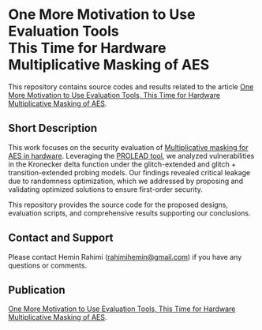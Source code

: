 # One More Motivation to Use Evaluation Tools<br>  This Time for Hardware Multiplicative Masking of AES

This repository contains source codes and results related to the article [One More Motivation to Use Evaluation Tools, This Time for Hardware Multiplicative Masking of AES](www.empty.com).

## Short Description

This work focuses on the security evaluation of [Multiplicative masking for AES
in hardware](https://tches.iacr.org/index.php/TCHES/article/view/7282). Leveraging the [PROLEAD tool](https://github.com/ChairImpSec/PROLEAD), we analyzed vulnerabilities in the Kronecker delta function under the glitch-extended and glitch + transition-extended probing models. Our findings revealed critical leakage due to randomness optimization, which we addressed by proposing and validating optimized solutions to ensure first-order security.

This repository provides the source code for the proposed designs, evaluation scripts, and comprehensive results supporting our conclusions.

## Contact and Support

Please contact Hemin Rahimi (rahimihemin@gmail.com) if you have any questions or comments.


## Publication

[One More Motivation to Use Evaluation Tools, This Time for Hardware Multiplicative Masking of AES](www.empty.com).
